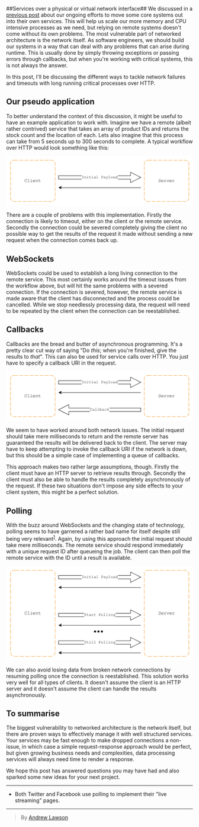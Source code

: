 ##Services over a physical or virtual network interface##
We discussed in a [previous post](/2013/07/01/service-oriented-communication) about our ongoing efforts to move some core systems out into their own services. This will help us scale our more memory and CPU intensive processes as we need, but relying on remote systems doesn't come without its own problems. The most vulnerable part of networked architecture is the network itself. As software engineers, we should build our systems in a way that can deal with any problems that can arise during runtime. This is usually done by simply throwing exceptions or passing errors through callbacks, but when you're working with critical systems, this is not always the answer.

In this post, I'll be discussing the different ways to tackle network failures and timeouts with long running critical processes over HTTP.

## Our pseudo application ##
To better understand the context of this discussion, it might be useful to have an example application to work with. Imagine we have a remote (albeit rather contrived) service that takes an array of product IDs and returns the stock count and the location of each. Lets also imagine that this process can take from 5 seconds up to 300 seconds to complete. A typical workflow over HTTP would look something like this:

![Basic HTTP](/content/images/2014/Apr/basic.gif)

There are a couple of problems with this implementation. Firstly the connection is likely to timeout, either on the client or the remote service. Secondly the connection could be severed completely giving the client no possible way to get the results of the request it made without sending a new request when the connection comes back up.

## WebSockets ##
WebSockets could be used to establish a long living connection to the remote service. This most certainly works around the timeout issues from the workflow above, but will hit the same problems with a severed connection. If the connection is severed, however, the remote service is made aware that the client has disconnected and the process could be cancelled. While we stop needlessly processing data, the request will need to be repeated by the client when the connection can be reestablished.

## Callbacks ##
Callbacks are the bread and butter of asynchronous programming. It's a pretty clear cut way of saying "Do *this*; when you're finished, give the results to *that*". This can also be used for service calls over HTTP. You just have to specify a callback URI in the request.

![Callback](/content/images/2014/Apr/callback.gif)

We seem to have worked around both network issues. The initial request should take mere milliseconds to return and the remote server has guaranteed the results will be delivered back to the client. The server may have to keep attempting to invoke the callback URI if the network is down, but this should be a simple case of implementing a queue of callbacks.

This approach makes two rather large assumptions, though. Firstly the client must have an HTTP server to retrieve results through. Secondly the client must also be able to handle the results completely asynchronously of the request. If these two situations don't impose any side effects to your client system, this might be a perfect solution.

## Polling ##
With the buzz around WebSockets and the changing state of technology, polling seems to have garnered a rather bad name for itself despite still being very relevant<sup><a href="#footnote-1">1</a></sup>. Again, by using this approach the initial request should take mere milliseconds. The remote service should respond immediately with a unique request ID after queueing the job. The client can then poll the remote service with the ID until a result is available.

![Polling](/content/images/2014/Apr/polling.gif)

We can also avoid losing data from broken network connections by resuming polling once the connection is reestablished. This solution works very well for all types of clients. It doesn't assume the client is an HTTP server and it doesn't assume the client can handle the results asynchronously.

## To summarise ##
The biggest vulnerability to networked architecture is the network itself, but there are proven ways to effectively manage it with well structured services. Your services may be fast enough to make dropped connections a non-issue, in which case a simple request-response approach would be perfect, but given growing business needs and complexities, data processing services will always need time to render a response.

We hope this post has answered questions you may have had and also sparked some new ideas for your next project.

---

- Both Twitter and Facebook use polling to implement their "live streaming" pages.

---


> By [Andrew Lawson](https://github.com/adlawson)